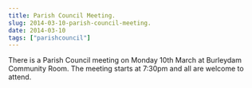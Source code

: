 ```yaml
---
title: Parish Council Meeting.
slug: 2014-03-10-parish-council-meeting.
date: 2014-03-10
tags: ["parishcouncil"]
---
```


There is a Parish Council meeting on Monday 10th March at Burleydam Community Room. The meeting starts at 7:30pm and all are welcome to attend.
